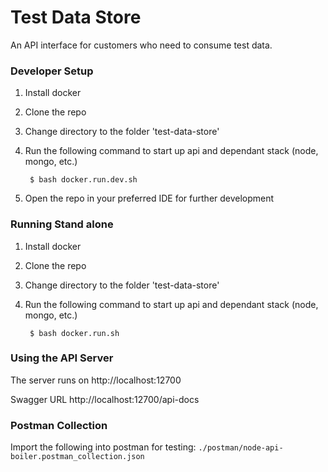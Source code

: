 # Test Data Store
An API interface for customers who need to consume test data.

### Developer Setup
1. Install docker
2. Clone the repo
3. Change directory to the folder 'test-data-store'
4. Run the following command to start up api and dependant stack (node, mongo, etc.)

        $ bash docker.run.dev.sh
5. Open the repo in your preferred IDE for further development

### Running Stand alone
1. Install docker
2. Clone the repo
3. Change directory to the folder 'test-data-store'
4. Run the following command to start up api and dependant stack (node, mongo, etc.)

        $ bash docker.run.sh
        
### Using the API Server
The server runs on http://localhost:12700

Swagger URL http://localhost:12700/api-docs

### Postman Collection
Import the following into postman for testing: `./postman/node-api-boiler.postman_collection.json`

